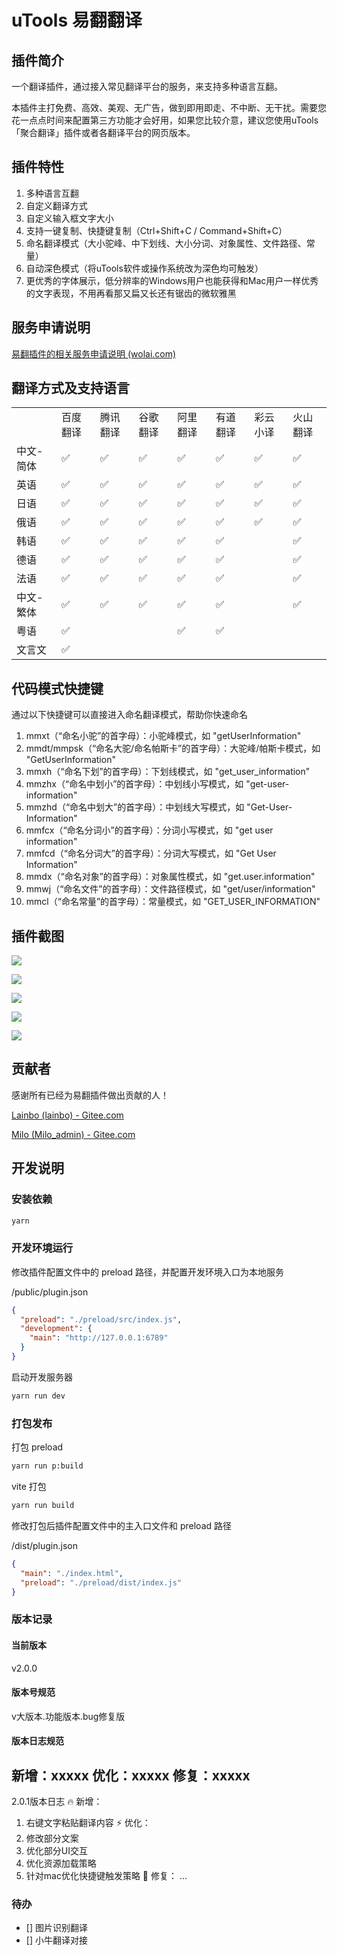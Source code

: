 # uTools 易翻翻译

## 插件简介

一个翻译插件，通过接入常见翻译平台的服务，来支持多种语言互翻。

本插件主打免费、高效、美观、无广告，做到即用即走、不中断、无干扰。需要您花一点点时间来配置第三方功能才会好用，如果您比较介意，建议您使用uTools「聚合翻译」插件或者各翻译平台的网页版本。


## 插件特性

1. 多种语言互翻
2. 自定义翻译方式
3. 自定义输入框文字大小
4. 支持一键复制、快捷键复制（Ctrl+Shift+C / Command+Shift+C）
5. 命名翻译模式（大小驼峰、中下划线、大小分词、对象属性、文件路径、常量）
6. 自动深色模式（将uTools软件或操作系统改为深色均可触发）
7. 更优秀的字体展示，低分辨率的Windows用户也能获得和Mac用户一样优秀的文字表现，不用再看那又扁又长还有锯齿的微软雅黑


## 服务申请说明

[易翻插件的相关服务申请说明 (wolai.com)](https://www.wolai.com/jtSV7oah6M7rErz2RMFzo)

## 翻译方式及支持语言

|           |          |          |          |          |          |          |          |
| --------- | -------- | -------- | -------- | -------- | -------- | -------- | -------- |
|           | 百度翻译 | 腾讯翻译 | 谷歌翻译 | 阿里翻译 | 有道翻译 | 彩云小译 | 火山翻译 |
| 中文-简体 | ✅        | ✅        | ✅        | ✅        | ✅        | ✅        | ✅        |
| 英语      | ✅        | ✅        | ✅        | ✅        | ✅        | ✅        | ✅        |
| 日语      | ✅        | ✅        | ✅        | ✅        | ✅        | ✅        | ✅        |
| 俄语      | ✅        | ✅        | ✅        | ✅        | ✅        | ✅        | ✅        |
| 韩语      | ✅        | ✅        | ✅        | ✅        | ✅        |          | ✅        |
| 德语      | ✅        | ✅        | ✅        | ✅        | ✅        |          | ✅        |
| 法语      | ✅        | ✅        | ✅        | ✅        | ✅        |          | ✅        |
| 中文-繁体 | ✅        | ✅        | ✅        | ✅        | ✅        |          | ✅        |
| 粤语      | ✅        |          |          | ✅        | ✅        |          |          |
| 文言文    | ✅        |          |          |          |          |          |          |


## 代码模式快捷键

通过以下快捷键可以直接进入命名翻译模式，帮助你快速命名

1. mmxt（“命名小驼”的首字母）：小驼峰模式，如 "getUserInformation"
2. mmdt/mmpsk（“命名大驼/命名帕斯卡”的首字母）：大驼峰/帕斯卡模式，如 "GetUserInformation"
3. mmxh（“命名下划”的首字母）：下划线模式，如 "get_user_information"
4. mmzhx（“命名中划小”的首字母）：中划线小写模式，如 "get-user-information"
5. mmzhd（“命名中划大”的首字母）：中划线大写模式，如 "Get-User-Information"
6. mmfcx（“命名分词小”的首字母）：分词小写模式，如 "get user information"
7. mmfcd（“命名分词大”的首字母）：分词大写模式，如 "Get User Information"
8. mmdx（“命名对象”的首字母）：对象属性模式，如 "get.user.information"
9. mmwj（“命名文件”的首字母）：文件路径模式，如 "get/user/information"
10. mmcl（“命名常量”的首字母）：常量模式，如 "GET_USER_INFORMATION"

## 插件截图

![](doc/1.png) 

![](doc/2.png) 

![](doc/3.png) 

![](doc/4.png) 

![](doc/5.png) 


## 贡献者

感谢所有已经为易翻插件做出贡献的人！

[Lainbo (lainbo) - Gitee.com](https://gitee.com/lainbo)

[Milo (Milo_admin) - Gitee.com](https://gitee.com/Milo_admin)


## 开发说明

### 安装依赖

```bash
yarn
```

### 开发环境运行

修改插件配置文件中的 preload 路径，并配置开发环境入口为本地服务

/public/plugin.json

```json
{
  "preload": "./preload/src/index.js",
  "development": {
    "main": "http://127.0.0.1:6789"
  }
}
```

启动开发服务器

```bash
yarn run dev
```

### 打包发布

打包 preload

```bash
yarn run p:build
```

vite 打包

```bash
yarn run build
```

修改打包后插件配置文件中的主入口文件和 preload 路径

/dist/plugin.json

```json
{
  "main": "./index.html",
  "preload": "./preload/dist/index.js"
}
```

### 版本记录

#### 当前版本
v2.0.0

#### 版本号规范

v大版本.功能版本.bug修复版

#### 版本日志规范
新增：xxxxx
优化：xxxxx
修复：xxxxx
-------------------------
2.0.1版本日志
🔥 新增：
1. 右键文字粘贴翻译内容
⚡️ 优化：
1. 修改部分文案
2. 优化部分UI交互
3. 优化资源加载策略
4. 针对mac优化快捷键触发策略
🐞 修复：
...


### 待办
- [] 图片识别翻译
- [] 小牛翻译对接
